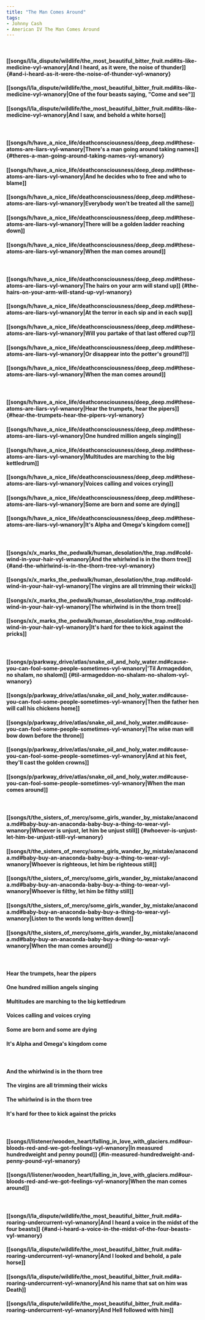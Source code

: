 ```yaml
---
title: "The Man Comes Around"
tags:
- Johnny Cash
- American IV The Man Comes Around
---
```

&nbsp;
#### [[songs/l/la_dispute/wildlife/the_most_beautiful_bitter_fruit.md#its-like-medicine-vyl-wnanory|And I heard, as it were, the noise of thunder]] {#and-i-heard-as-it-were-the-noise-of-thunder-vyl-wnanory}
#### [[songs/l/la_dispute/wildlife/the_most_beautiful_bitter_fruit.md#its-like-medicine-vyl-wnanory|One of the four beasts saying, "Come and see"]]
#### [[songs/l/la_dispute/wildlife/the_most_beautiful_bitter_fruit.md#its-like-medicine-vyl-wnanory|And I saw, and behold a white horse]]
&nbsp;
#### [[songs/h/have_a_nice_life/deathconsciousness/deep_deep.md#these-atoms-are-liars-vyl-wnanory|There's a man going around taking names]] {#theres-a-man-going-around-taking-names-vyl-wnanory}
#### [[songs/h/have_a_nice_life/deathconsciousness/deep_deep.md#these-atoms-are-liars-vyl-wnanory|And he decides who to free and who to blame]]
#### [[songs/h/have_a_nice_life/deathconsciousness/deep_deep.md#these-atoms-are-liars-vyl-wnanory|Everybody won't be treated all the same]]
#### [[songs/h/have_a_nice_life/deathconsciousness/deep_deep.md#these-atoms-are-liars-vyl-wnanory|There will be a golden ladder reaching down]]
#### [[songs/h/have_a_nice_life/deathconsciousness/deep_deep.md#these-atoms-are-liars-vyl-wnanory|When the man comes around]]
&nbsp;
#### [[songs/h/have_a_nice_life/deathconsciousness/deep_deep.md#these-atoms-are-liars-vyl-wnanory|The hairs on your arm will stand up]] {#the-hairs-on-your-arm-will-stand-up-vyl-wnanory}
#### [[songs/h/have_a_nice_life/deathconsciousness/deep_deep.md#these-atoms-are-liars-vyl-wnanory|At the terror in each sip and in each sup]]
#### [[songs/h/have_a_nice_life/deathconsciousness/deep_deep.md#these-atoms-are-liars-vyl-wnanory|Will you partake of that last offered cup?]]
#### [[songs/h/have_a_nice_life/deathconsciousness/deep_deep.md#these-atoms-are-liars-vyl-wnanory|Or disappear into the potter's ground?]]
#### [[songs/h/have_a_nice_life/deathconsciousness/deep_deep.md#these-atoms-are-liars-vyl-wnanory|When the man comes around]]
&nbsp;
#### [[songs/h/have_a_nice_life/deathconsciousness/deep_deep.md#these-atoms-are-liars-vyl-wnanory|Hear the trumpets, hear the pipers]] {#hear-the-trumpets-hear-the-pipers-vyl-wnanory}
#### [[songs/h/have_a_nice_life/deathconsciousness/deep_deep.md#these-atoms-are-liars-vyl-wnanory|One hundred million angels singing]]
#### [[songs/h/have_a_nice_life/deathconsciousness/deep_deep.md#these-atoms-are-liars-vyl-wnanory|Multitudes are marching to the big kettledrum]]
#### [[songs/h/have_a_nice_life/deathconsciousness/deep_deep.md#these-atoms-are-liars-vyl-wnanory|Voices calling and voices crying]]
#### [[songs/h/have_a_nice_life/deathconsciousness/deep_deep.md#these-atoms-are-liars-vyl-wnanory|Some are born and some are dying]]
#### [[songs/h/have_a_nice_life/deathconsciousness/deep_deep.md#these-atoms-are-liars-vyl-wnanory|It's Alpha and Omega's kingdom come]]
&nbsp;
#### [[songs/x/x_marks_the_pedwalk/human_desolation/the_trap.md#cold-wind-in-your-hair-vyl-wnanory|And the whirlwind is in the thorn tree]] {#and-the-whirlwind-is-in-the-thorn-tree-vyl-wnanory}
#### [[songs/x/x_marks_the_pedwalk/human_desolation/the_trap.md#cold-wind-in-your-hair-vyl-wnanory|The virgins are all trimming their wicks]]
#### [[songs/x/x_marks_the_pedwalk/human_desolation/the_trap.md#cold-wind-in-your-hair-vyl-wnanory|The whirlwind is in the thorn tree]]
#### [[songs/x/x_marks_the_pedwalk/human_desolation/the_trap.md#cold-wind-in-your-hair-vyl-wnanory|It's hard for thee to kick against the pricks]]
&nbsp;
#### [[songs/p/parkway_drive/atlas/snake_oil_and_holy_water.md#cause-you-can-fool-some-people-sometimes-vyl-wnanory|'Til Armageddon, no shalam, no shalom]] {#til-armageddon-no-shalam-no-shalom-vyl-wnanory}
#### [[songs/p/parkway_drive/atlas/snake_oil_and_holy_water.md#cause-you-can-fool-some-people-sometimes-vyl-wnanory|Then the father hen will call his chickens home]]
#### [[songs/p/parkway_drive/atlas/snake_oil_and_holy_water.md#cause-you-can-fool-some-people-sometimes-vyl-wnanory|The wise man will bow down before the throne]]
#### [[songs/p/parkway_drive/atlas/snake_oil_and_holy_water.md#cause-you-can-fool-some-people-sometimes-vyl-wnanory|And at his feet, they'll cast the golden crowns]]
#### [[songs/p/parkway_drive/atlas/snake_oil_and_holy_water.md#cause-you-can-fool-some-people-sometimes-vyl-wnanory|When the man comes around]]
&nbsp;
#### [[songs/t/the_sisters_of_mercy/some_girls_wander_by_mistake/anaconda.md#baby-buy-an-anaconda-baby-buy-a-thing-to-wear-vyl-wnanory|Whoever is unjust, let him be unjust still]] {#whoever-is-unjust-let-him-be-unjust-still-vyl-wnanory}
#### [[songs/t/the_sisters_of_mercy/some_girls_wander_by_mistake/anaconda.md#baby-buy-an-anaconda-baby-buy-a-thing-to-wear-vyl-wnanory|Whoever is righteous, let him be righteous still]]
#### [[songs/t/the_sisters_of_mercy/some_girls_wander_by_mistake/anaconda.md#baby-buy-an-anaconda-baby-buy-a-thing-to-wear-vyl-wnanory|Whoever is filthy, let him be filthy still]]
#### [[songs/t/the_sisters_of_mercy/some_girls_wander_by_mistake/anaconda.md#baby-buy-an-anaconda-baby-buy-a-thing-to-wear-vyl-wnanory|Listen to the words long written down]]
#### [[songs/t/the_sisters_of_mercy/some_girls_wander_by_mistake/anaconda.md#baby-buy-an-anaconda-baby-buy-a-thing-to-wear-vyl-wnanory|When the man comes around]]
&nbsp;
#### Hear the trumpets, hear the pipers
#### One hundred million angels singing
#### Multitudes are marching to the big kettledrum
#### Voices calling and voices crying
#### Some are born and some are dying
#### It's Alpha and Omega's kingdom come
&nbsp;
#### And the whirlwind is in the thorn tree
#### The virgins are all trimming their wicks
#### The whirlwind is in the thorn tree
#### It's hard for thee to kick against the pricks
&nbsp;
#### [[songs/l/listener/wooden_heart/falling_in_love_with_glaciers.md#our-bloods-red-and-we-got-feelings-vyl-wnanory|In measured hundredweight and penny pound]] {#in-measured-hundredweight-and-penny-pound-vyl-wnanory}
#### [[songs/l/listener/wooden_heart/falling_in_love_with_glaciers.md#our-bloods-red-and-we-got-feelings-vyl-wnanory|When the man comes around]]
&nbsp;
#### [[songs/l/la_dispute/wildlife/the_most_beautiful_bitter_fruit.md#a-roaring-undercurrent-vyl-wnanory|And I heard a voice in the midst of the four beasts]] {#and-i-heard-a-voice-in-the-midst-of-the-four-beasts-vyl-wnanory}
#### [[songs/l/la_dispute/wildlife/the_most_beautiful_bitter_fruit.md#a-roaring-undercurrent-vyl-wnanory|And I looked and behold, a pale horse]]
#### [[songs/l/la_dispute/wildlife/the_most_beautiful_bitter_fruit.md#a-roaring-undercurrent-vyl-wnanory|And his name that sat on him was Death]]
#### [[songs/l/la_dispute/wildlife/the_most_beautiful_bitter_fruit.md#a-roaring-undercurrent-vyl-wnanory|And Hell followed with him]]
